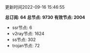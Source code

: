 更新时间2022-09-16 15:46:55

**总订阅: 64**
**总节点: 9730**
**有效节点: 2004**
- ssr节点: 6
- v2ray节点: 1624
- ss节点: 302
- trojan节点: 72
